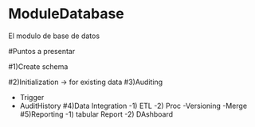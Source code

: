 # ModuleDatabase
El modulo de base de datos


#Puntos a presentar

#1)Create schema

#2)Initialization -> for existing data
#3)Auditing 
  - Trigger
  - AuditHistory
#4)Data Integration
  -1) ETL
  -2) Proc
      -Versioning
      -Merge
#5)Reporting
 -1) tabular Report
 -2) DAshboard
